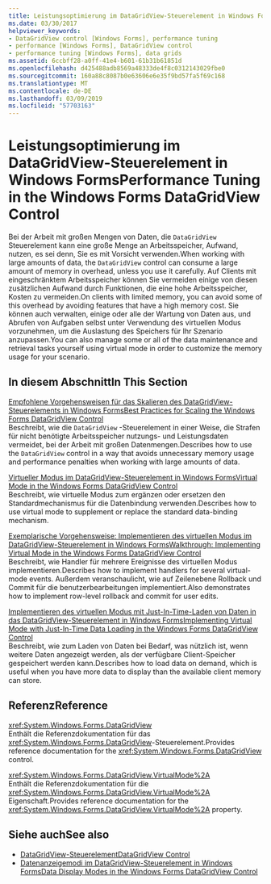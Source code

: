 ```yaml
---
title: Leistungsoptimierung im DataGridView-Steuerelement in Windows Forms
ms.date: 03/30/2017
helpviewer_keywords:
- DataGridView control [Windows Forms], performance tuning
- performance [Windows Forms], DataGridView control
- performance tuning [Windows Forms], data grids
ms.assetid: 6ccbff28-a0ff-41e4-b601-61b31b61851d
ms.openlocfilehash: d425488adb8569a48333de4f8c0312143029fbe0
ms.sourcegitcommit: 160a88c8087b0e63606e6e35f9bd57fa5f69c168
ms.translationtype: MT
ms.contentlocale: de-DE
ms.lasthandoff: 03/09/2019
ms.locfileid: "57703163"
---
```

# <a name="performance-tuning-in-the-windows-forms-datagridview-control"></a><span data-ttu-id="8ab86-102">Leistungsoptimierung im DataGridView-Steuerelement in Windows Forms</span><span class="sxs-lookup"><span data-stu-id="8ab86-102">Performance Tuning in the Windows Forms DataGridView Control</span></span>
<span data-ttu-id="8ab86-103">Bei der Arbeit mit großen Mengen von Daten, die `DataGridView` Steuerelement kann eine große Menge an Arbeitsspeicher, Aufwand, nutzen, es sei denn, Sie es mit Vorsicht verwenden.</span><span class="sxs-lookup"><span data-stu-id="8ab86-103">When working with large amounts of data, the `DataGridView` control can consume a large amount of memory in overhead, unless you use it carefully.</span></span> <span data-ttu-id="8ab86-104">Auf Clients mit eingeschränktem Arbeitsspeicher können Sie vermeiden einige von diesen zusätzlichen Aufwand durch Funktionen, die eine hohe Arbeitsspeicher, Kosten zu vermeiden.</span><span class="sxs-lookup"><span data-stu-id="8ab86-104">On clients with limited memory, you can avoid some of this overhead by avoiding features that have a high memory cost.</span></span> <span data-ttu-id="8ab86-105">Sie können auch verwalten, einige oder alle der Wartung von Daten aus, und Abrufen von Aufgaben selbst unter Verwendung des virtuellen Modus vorzunehmen, um die Auslastung des Speichers für Ihr Szenario anzupassen.</span><span class="sxs-lookup"><span data-stu-id="8ab86-105">You can also manage some or all of the data maintenance and retrieval tasks yourself using virtual mode in order to customize the memory usage for your scenario.</span></span>  
  
## <a name="in-this-section"></a><span data-ttu-id="8ab86-106">In diesem Abschnitt</span><span class="sxs-lookup"><span data-stu-id="8ab86-106">In This Section</span></span>  
 [<span data-ttu-id="8ab86-107">Empfohlene Vorgehensweisen für das Skalieren des DataGridView-Steuerelements in Windows Forms</span><span class="sxs-lookup"><span data-stu-id="8ab86-107">Best Practices for Scaling the Windows Forms DataGridView Control</span></span>](best-practices-for-scaling-the-windows-forms-datagridview-control.md)  
 <span data-ttu-id="8ab86-108">Beschreibt, wie die `DataGridView` -Steuerelement in einer Weise, die Strafen für nicht benötigte Arbeitsspeicher nutzungs- und Leistungsdaten vermeidet, bei der Arbeit mit großen Datenmengen.</span><span class="sxs-lookup"><span data-stu-id="8ab86-108">Describes how to use the `DataGridView` control in a way that avoids unnecessary memory usage and performance penalties when working with large amounts of data.</span></span>  
  
 [<span data-ttu-id="8ab86-109">Virtueller Modus im DataGridView-Steuerelement in Windows Forms</span><span class="sxs-lookup"><span data-stu-id="8ab86-109">Virtual Mode in the Windows Forms DataGridView Control</span></span>](virtual-mode-in-the-windows-forms-datagridview-control.md)  
 <span data-ttu-id="8ab86-110">Beschreibt, wie virtuelle Modus zum ergänzen oder ersetzen den Standardmechanismus für die Datenbindung verwenden.</span><span class="sxs-lookup"><span data-stu-id="8ab86-110">Describes how to use virtual mode to supplement or replace the standard data-binding mechanism.</span></span>  
  
 [<span data-ttu-id="8ab86-111">Exemplarische Vorgehensweise: Implementieren des virtuellen Modus im DataGridView-Steuerelement in Windows Forms</span><span class="sxs-lookup"><span data-stu-id="8ab86-111">Walkthrough: Implementing Virtual Mode in the Windows Forms DataGridView Control</span></span>](implementing-virtual-mode-wf-datagridview-control.md)  
 <span data-ttu-id="8ab86-112">Beschreibt, wie Handler für mehrere Ereignisse des virtuellen Modus implementieren.</span><span class="sxs-lookup"><span data-stu-id="8ab86-112">Describes how to implement handlers for several virtual-mode events.</span></span> <span data-ttu-id="8ab86-113">Außerdem veranschaulicht, wie auf Zeilenebene Rollback und Commit für die benutzerbearbeitungen implementiert.</span><span class="sxs-lookup"><span data-stu-id="8ab86-113">Also demonstrates how to implement row-level rollback and commit for user edits.</span></span>  
  
 [<span data-ttu-id="8ab86-114">Implementieren des virtuellen Modus mit Just-In-Time-Laden von Daten in das DataGridView-Steuerelement in Windows Forms</span><span class="sxs-lookup"><span data-stu-id="8ab86-114">Implementing Virtual Mode with Just-In-Time Data Loading in the Windows Forms DataGridView Control</span></span>](implementing-virtual-mode-jit-data-loading-in-the-datagrid.md)  
 <span data-ttu-id="8ab86-115">Beschreibt, wie zum Laden von Daten bei Bedarf, was nützlich ist, wenn weitere Daten angezeigt werden, als der verfügbare Client-Speicher gespeichert werden kann.</span><span class="sxs-lookup"><span data-stu-id="8ab86-115">Describes how to load data on demand, which is useful when you have more data to display than the available client memory can store.</span></span>  
  
## <a name="reference"></a><span data-ttu-id="8ab86-116">Referenz</span><span class="sxs-lookup"><span data-stu-id="8ab86-116">Reference</span></span>  
 <xref:System.Windows.Forms.DataGridView>  
 <span data-ttu-id="8ab86-117">Enthält die Referenzdokumentation für das <xref:System.Windows.Forms.DataGridView>-Steuerelement.</span><span class="sxs-lookup"><span data-stu-id="8ab86-117">Provides reference documentation for the <xref:System.Windows.Forms.DataGridView> control.</span></span>  
  
 <xref:System.Windows.Forms.DataGridView.VirtualMode%2A>  
 <span data-ttu-id="8ab86-118">Enthält die Referenzdokumentation für die <xref:System.Windows.Forms.DataGridView.VirtualMode%2A> Eigenschaft.</span><span class="sxs-lookup"><span data-stu-id="8ab86-118">Provides reference documentation for the <xref:System.Windows.Forms.DataGridView.VirtualMode%2A> property.</span></span>  
  
## <a name="see-also"></a><span data-ttu-id="8ab86-119">Siehe auch</span><span class="sxs-lookup"><span data-stu-id="8ab86-119">See also</span></span>
- [<span data-ttu-id="8ab86-120">DataGridView-Steuerelement</span><span class="sxs-lookup"><span data-stu-id="8ab86-120">DataGridView Control</span></span>](datagridview-control-windows-forms.md)
- [<span data-ttu-id="8ab86-121">Datenanzeigemodi im DataGridView-Steuerelement in Windows Forms</span><span class="sxs-lookup"><span data-stu-id="8ab86-121">Data Display Modes in the Windows Forms DataGridView Control</span></span>](data-display-modes-in-the-windows-forms-datagridview-control.md)
